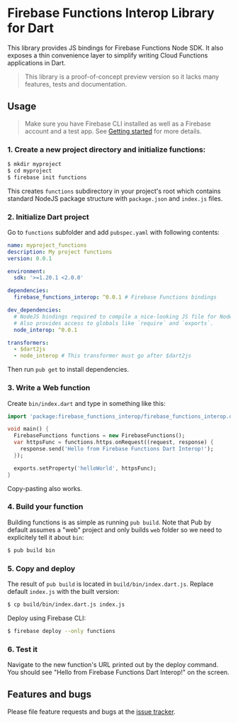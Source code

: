 # Firebase Functions Interop Library for Dart

This library provides JS bindings for Firebase Functions Node SDK.
It also exposes a thin convenience layer to simplify writing Cloud Functions 
applications in Dart.

> This library is a proof-of-concept preview version so it lacks many features,
> tests and documentation.

## Usage

> Make sure you have Firebase CLI installed as well as a Firebase account
> and a test app. 
> See [Getting started](https://firebase.google.com/docs/functions/get-started)
> for more details.

### 1. Create a new project directory and initialize functions:

```bash
$ mkdir myproject
$ cd myproject
$ firebase init functions
```

This creates `functions` subdirectory in your project's root which contains
standard NodeJS package structure with `package.json` and `index.js` files.

### 2. Initialize Dart project

Go to `functions` subfolder and add `pubspec.yaml` with following contents:

```yaml
name: myproject_functions
description: My project functions
version: 0.0.1

environment:
  sdk: '>=1.20.1 <2.0.0'

dependencies:
  firebase_functions_interop: ^0.0.1 # Firebase Functions bindings

dev_dependencies:
  # NodeJS bindings required to compile a nice-looking JS file for Node.
  # Also provides access to globals like `require` and `exports`.
  node_interop: ^0.0.1 

transformers:
  - $dart2js
  - node_interop # This transformer must go after $dart2js
```

Then run `pub get` to install dependencies.

### 3. Write a Web function

Create `bin/index.dart` and type in something like this:

```dart
import 'package:firebase_functions_interop/firebase_functions_interop.dart';

void main() {
  FirebaseFunctions functions = new FirebaseFunctions();
  var httpsFunc = functions.https.onRequest((request, response) {
    response.send('Hello from Firebase Functions Dart Interop!');
  });

  exports.setProperty('helloWorld', httpsFunc);
}
```

Copy-pasting also works.

### 4. Build your function

Building functions is as simple as running `pub build`. Note that Pub by 
default assumes a "web" project and only builds `web` folder so we need
to explicitely tell it about `bin`:

```bash
$ pub build bin
```

### 5. Copy and deploy

The result of `pub build` is located in `build/bin/index.dart.js`. Replace
default `index.js` with the built version:

```bash
$ cp build/bin/index.dart.js index.js
```

Deploy using Firebase CLI:

```bash
$ firebase deploy --only functions
```

### 6. Test it

Navigate to the new function's URL printed out by the deploy  command. You should 
see "Hello from Firebase Functions Dart Interop!" on the screen.

## Features and bugs

Please file feature requests and bugs at the [issue tracker][tracker].

[tracker]: https://github.com/pulyaevskiy/firebase-functions-interop/issues/new
